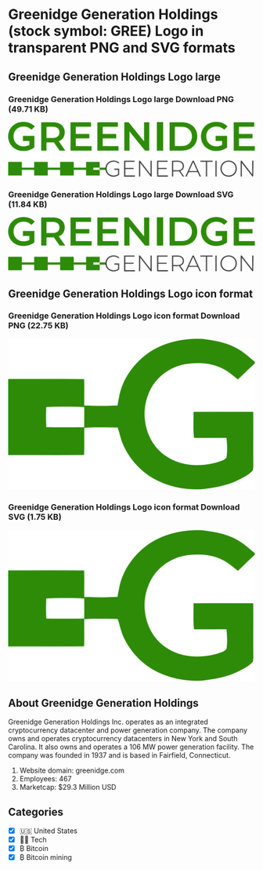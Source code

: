 # Greenidge Generation Holdings (stock symbol: GREE) Logo in transparent PNG and SVG formats

## Greenidge Generation Holdings Logo large

### Greenidge Generation Holdings Logo large Download PNG (49.71 KB)

![Greenidge Generation Holdings Logo large Download PNG (49.71 KB)](/img/orig/GREE_BIG-e415462b.png)

### Greenidge Generation Holdings Logo large Download SVG (11.84 KB)

![Greenidge Generation Holdings Logo large Download SVG (11.84 KB)](/img/orig/GREE_BIG-d2b9c35e.svg)

## Greenidge Generation Holdings Logo icon format

### Greenidge Generation Holdings Logo icon format Download PNG (22.75 KB)

![Greenidge Generation Holdings Logo icon format Download PNG (22.75 KB)](/img/orig/GREE-0df2f9f6.png)

### Greenidge Generation Holdings Logo icon format Download SVG (1.75 KB)

![Greenidge Generation Holdings Logo icon format Download SVG (1.75 KB)](/img/orig/GREE-f19c5290.svg)

## About Greenidge Generation Holdings

Greenidge Generation Holdings Inc. operates as an integrated cryptocurrency datacenter and power generation company. The company owns and operates cryptocurrency datacenters in New York and South Carolina. It also owns and operates a 106 MW power generation facility. The company was founded in 1937 and is based in Fairfield, Connecticut.

1. Website domain: greenidge.com
2. Employees: 467
3. Marketcap: $29.3 Million USD


## Categories
- [x] 🇺🇸 United States
- [x] 👩‍💻 Tech
- [x] ₿ Bitcoin
- [x] ₿ Bitcoin mining
